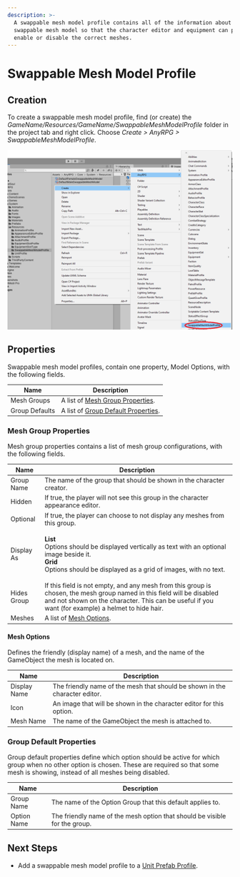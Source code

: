```yaml
---
description: >-
  A swappable mesh model profile contains all of the information about a
  swappable mesh model so that the character editor and equipment can properly
  enable or disable the correct meshes.
---
```


# Swappable Mesh Model Profile

## Creation

To create a swappable mesh model profile, find (or create) the _GameName/Resources/GameName/SwappableMeshModelProfile_ folder in the project tab and right click.  Choose _Create > AnyRPG > SwappableMeshModelProfile_.

![](<../.gitbook/assets/image (5) (2).png>)

## Properties

Swappable mesh model profiles, contain one property, Model Options, with the following fields.

| Name           | Description                                                                                     |
| -------------- | ----------------------------------------------------------------------------------------------- |
| Mesh Groups    | A list of [Mesh Group Properties](swappable-mesh-model-profile.md#mesh-group-properties).       |
| Group Defaults | A list of [Group Default Properties](swappable-mesh-model-profile.md#group-default-properties). |

### Mesh Group Properties

Mesh group properties contains a list of mesh group configurations, with the following fields.

| Name        | Description                                                                                                                                                                                                                  |
| ----------- | ---------------------------------------------------------------------------------------------------------------------------------------------------------------------------------------------------------------------------- |
| Group Name  | The name of the group that should be shown in the character creator.                                                                                                                                                         |
| Hidden      | If true, the player will not see this group in the character appearance editor.                                                                                                                                              |
| Optional    | If true, the player can choose to not display any meshes from this group.                                                                                                                                                    |
| Display As  | <p><strong>List</strong><br>Options should be displayed vertically as text with an optional image beside it.<br><strong>Grid</strong><br>Options should be displayed as a grid of images, with no text.</p>                  |
| Hides Group | If this field is not empty, and any mesh from this group is chosen, the mesh group named in this field will be disabled and not shown on the character.  This can be useful if you want (for example) a helmet to hide hair. |
| Meshes      | A list of [Mesh Options](swappable-mesh-model-profile.md#mesh-options).                                                                                                                                                      |

#### Mesh Options

Defines the friendly (display name) of a mesh, and the name of the GameObject the mesh is located on.

| Name         | Description                                                                 |
| ------------ | --------------------------------------------------------------------------- |
| Display Name | The friendly name of the mesh that should be shown in the character editor. |
| Icon         | An image that will be shown in the character editor for this option.        |
| Mesh Name    | The name of the GameObject the mesh is attached to.                         |

### Group Default Properties

Group default properties define which option should be active for which group when no other option is chosen.  These are required so that some mesh is showing, instead of all meshes being disabled.

| Name        | Description                                                                |
| ----------- | -------------------------------------------------------------------------- |
| Group Name  | The name of the Option Group that this default applies to.                 |
| Option Name | The friendly name of the mesh option that should be visible for the group. |

## Next Steps

* Add a swappable mesh model profile to a [Unit Prefab Profile](unit-prefab-profile.md).
